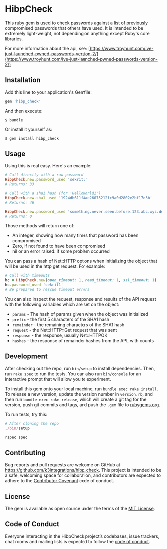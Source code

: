 # HibpCheck

This ruby gem is used to check passwords against a list of previously
compromised passwords that others have used.  It is intended to be extremely
light-weight, not depending on anything except Ruby's core libraries.

For more information about the api, see:
[https://www.troyhunt.com/ive-just-launched-pwned-passwords-version-2/](https://www.troyhunt.com/ive-just-launched-pwned-passwords-version-2/)



## Installation

Add this line to your application's Gemfile:

```ruby
gem 'hibp_check'
```

And then execute:

    $ bundle

Or install it yourself as:

    $ gem install hibp_check


## Usage

Using this is real easy.  Here's an example:

```ruby
# Call directly with a raw password
HibpCheck.new.password_used 'sekrit1'
# Returns: 33

# Call with a sha1 hash (for 'HelloWorld1')
HibpCheck.new.sha1_used '1924db611f8ae26075212fc9a0d2802e2bf17d3b'
# Returns: 46

HibpCheck.new.password_used 'something.never.seen.before.123.abc.xyz.def.ghi'
# Returns: 0
```

Those methods will return one of:
  * An integer, showing how many times that password has been compromised
  * Zero, if not found to have been compromised
  * nil or an error raised: if some problem occurred

You can pass a hash of Net::HTTP options when initializing the object that will
be used in the http get request.  For example:

```ruby
# Call with timeouts
hc = HibpCheck.new(open_timeout: 1, read_timeout: 1, ssl_timeout: 1)
hc.password_used 'sekrit1'
# Be prepared to rescue timeout errors
```

You can also inspect the request, response and results of the API request with
the following variables which are set on the object:
  * `params` - The hash of params given when the object was initialized
  * `prefix` - the first 5 characters of the SHA1 hash
  * `remainder` - the remaining characters of the SHA1 hash
  * `request` - the Net::HTTP::Get request that was sent
  * `response` - the response, usually Net::HTTPOK
  * `hashes` - the response of remainder hashes from the API, with counts


## Development

After checking out the repo, run `bin/setup` to install dependencies. Then, run
`rake spec` to run the tests. You can also run `bin/console` for an interactive
prompt that will allow you to experiment.

To install this gem onto your local machine, run `bundle exec rake install`.
To release a new version, update the version number in `version.rb`, and then
run `bundle exec rake release`, which will create a git tag for the version,
push git commits and tags, and push the `.gem` file to
[rubygems.org](https://rubygems.org).

To run tests, try this:

```ruby
# After cloning the repo
./bin/setup

rspec spec
```

## Contributing

Bug reports and pull requests are welcome on GitHub at
https://github.com/k3integrations/hibp_check. This project is intended to be a safe,
welcoming space for collaboration, and contributors are expected to adhere to
the [Contributor Covenant](http://contributor-covenant.org) code of conduct.

## License

The gem is available as open source under the terms of the
[MIT License](https://opensource.org/licenses/MIT).

## Code of Conduct

Everyone interacting in the HibpCheck project’s codebases, issue trackers, chat
rooms and mailing lists is expected to follow the
[code of conduct](https://github.com/k3integrations/hibp_check/blob/master/CODE_OF_CONDUCT.md).

